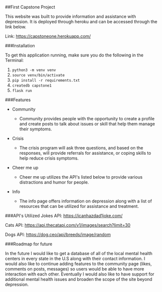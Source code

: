 ##First Capstone Project 

This website was built to provide information and assistance with depression. It is deployed through heroku and can be accessed through the link below. 

Link: https://capstoneone.herokuapp.com/
 

###Installation

To get this application running, make sure you do the following in the Terminal:

1. `python3 -m venv venv`
2. `source venv/bin/activate`
3. `pip install -r requirements.txt`
4. `createdb capstone1`
5. `flask run`


###Features

- Community
	- Community provides people with the opportunity to create a profile and create posts to talk about issues or skill that help them manage their symptoms.
 
- Crisis
	- The crisis program will ask three questions, and based on the responses, will provide referrals for assistance, or coping skills to help reduce crisis symptoms.

- Cheer me up
	- Cheer me up utilizes the API's listed below to provide various distractions and humor for people. 

- Info
	- The info page offers information on depression along with a list of resources that can be utilized for assistance and treatment.  

###API's Utilized
Jokes API: 
https://icanhazdad1joke.com/

Cats API:
https://api.thecatapi.com/v1/images/search?limit=30

Dogs API: 
https://dog.ceo/api/breeds/image/random

###Roadmap for future

In the future I would like to get a database of all of the local mental health centers in every state in the U.S along with their contact information. I would also like to continue adding features to the community page (likes, comments on posts, messages) so users would be able to have more interaction with each other. Eventually I would also like to have support for additional mental health issues and broaden the scope of the site beyond depression. 
